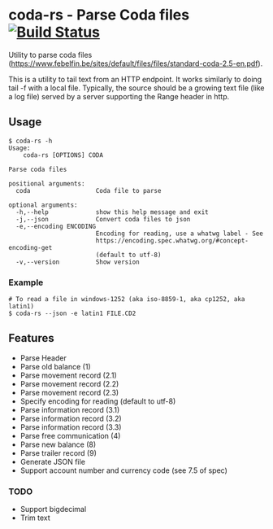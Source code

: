 # coda-rs - Parse Coda files [![Build Status](https://travis-ci.org/bn3t/coda-rs.svg?branch=master)](https://travis-ci.org/bn3t/coda-rs)

Utility to parse coda files (https://www.febelfin.be/sites/default/files/files/standard-coda-2.5-en.pdf).

This is a utility to tail text from an HTTP endpoint. It works similarly to doing tail -f with a local file. Typically, the source should be a growing text file (like a log file) served by a server supporting the Range header in http.

## Usage

```
$ coda-rs -h                                                                                                            Usage:
    coda-rs [OPTIONS] CODA

Parse coda files

positional arguments:
  coda                  Coda file to parse

optional arguments:
  -h,--help             show this help message and exit
  -j,--json             Convert coda files to json
  -e,--encoding ENCODING
                        Encoding for reading, use a whatwg label - See
                        https://encoding.spec.whatwg.org/#concept-encoding-get
                        (default to utf-8)
  -v,--version          Show version
```

### Example

```
# To read a file in windows-1252 (aka iso-8859-1, aka cp1252, aka latin1)
$ coda-rs --json -e latin1 FILE.CD2
```

## Features

* Parse Header
* Parse old balance (1)
* Parse movement record (2.1)
* Parse movement record (2.2)
* Parse movement record (2.3)
* Specify encoding for reading (default to utf-8)
* Parse information record (3.1)
* Parse information record (3.2)
* Parse information record (3.3)
* Parse free communication (4)
* Parse new balance (8)
* Parse trailer record (9)
* Generate JSON file
* Support account number and currency code (see 7.5 of spec)

### TODO

* Support bigdecimal
* Trim text
